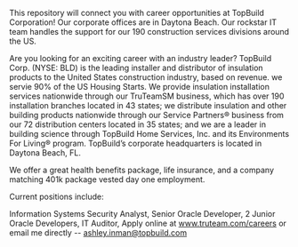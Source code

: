 This repository will connect you with career opportunities at TopBuild Corporation! Our corporate offices are in Daytona Beach. 
Our rockstar IT team handles the support for our 190 construction services divisions around the US. 

Are you looking for an exciting career with an industry leader? TopBuild Corp. (NYSE: BLD) is the leading installer and distributor of insulation products to the United States construction industry, based on revenue. we servie 90% of the US Housing Starts. We provide insulation installation services nationwide through our TruTeamSM business, which has over 190 installation branches located in 43 states; we distribute insulation and other building products nationwide through our Service Partners® business from our 72 distribution centers located in 35 states; and we are a leader in building science through TopBuild Home Services, Inc. and its Environments For Living® program. TopBuild’s corporate headquarters is located in Daytona Beach, FL.

We offer a great health benefits package, life insurance, and a company matching 401k package vested day one employment.

Current positions include:

Information Systems Security Analyst, 
Senior Oracle Developer, 
2 Junior Oracle Developers, 
IT Auditor,
Apply online at www.truteam.com/careers or email me directly -- ashley.inman@topbuild.com
